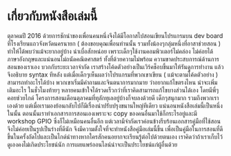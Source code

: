 # เกี่ยวกับหนังสือเล่มนี้

ตุลาคมปี 2016 ด้วยการชักนำของเพื่อนคนหนึ่งจึงได้มีโอกาสไปสอนเขียนโปรแกรมบน dev board ที่โรงเรียนแถวจังหวัดนครนายก \( ต้องขอบคุณเพื่อนท่านนั้น รวมทั้งน้องๆกลุ่มหนึ่งที่อาสาช่วยสอน \) ทำให้ได้พบว่าแม้จะยากอยู่บ้าง น่าเบื่อสักหน่อย เพราะเด็กๆใช้งานคอมพิวเตอร์ไม่คล่อง ไม่ค่อยได้ภาษาอังกฤษและแน่นอนไม่ถนัดคณิตศาสตร์ ทั้งที่ด้วยความไม่พร้อม ความขาดประสบการณ์ด้านการสอนของเราเอง บวกกับระยะเวลาจำกัด เราสร้างโค้ดตัวอย่างเป็นเวิร์คช็อบขึ้นมาให้รันดูการทำงาน แล้วจึงอธิบาย syntax ทีหลัง แต่เมื่อเด็กๆเห็นผลว่าโปรแกรมที่พวกเขาเขียน \( แม้จะตามโค้ดตัวอย่าง \) สามารถทำอะไรได้บ้าง พวกเขาเริ่มมีคำถามและจินตนาการมากมาย ว่าอยากแก้ไขตรงไหน น่าจะเพิ่มเติมอะไร  ในชั่วโมงท้ายๆ หลายคนเข้าใจได้รวดเร็วกว่าที่เราคิดสามารถแก้ไขบางส่วนได้เอง โดยมีพี่ๆคอยช่วยไกด์ โครงการสอนเดือนตุลาคมที่ทุลักทุเลอยู่บ้างก็จบลงด้วยดี เด็กๆสนุกมาก รวมถึงพวกเราเองด้วย แต่เมื่อเรามองย้อนกลับไปก็มีเรื่องน่าปรับปรุงขนานใหญ่ทีเดียว แน่นอนหนังสือเล่มนี้เป็นหนึ่งในนั้น ตอนนั้นเราทำเอกสารการสอนเองเพราะจะ copy ของคนอื่นมาใช้ก็กระไรอยู่และมี workshop GPIO ซึ่งก็ไม่เหมือนคนอื่นอีก แต่เวลามีจำกัดเราค่อนข้างรีบร้อนเอกสารคู่มือที่ใช้สอนจึงไม่ค่อยเป็นรูปเป็นร่างที่ดีนัก จึงมีความตั้งใจที่จะทำหนังสือคู่มือเล่มนี้ขึ้น เพื่อเป็นคู่มือในการสอนที่ดีขึ้นในครั้งถัดไปและเป็นไกด์นำทางหากใครสักคนอยากจะเรียนรู้ต่อไปด้วยตนเอง เราคิดว่าถ้าเราเก็บไว้ดูเองคงไม่เกิดประโยชน์นัก การเผยแพร่ออนไลน์น่าจะเป็นประโยชน์แก่ผู้อื่นด้วย

